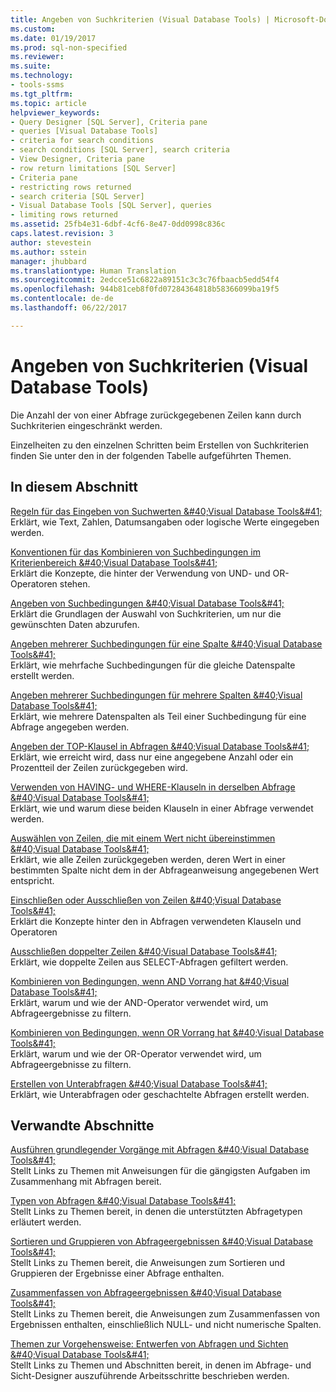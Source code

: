 ```yaml
---
title: Angeben von Suchkriterien (Visual Database Tools) | Microsoft-Dokumentation
ms.custom: 
ms.date: 01/19/2017
ms.prod: sql-non-specified
ms.reviewer: 
ms.suite: 
ms.technology:
- tools-ssms
ms.tgt_pltfrm: 
ms.topic: article
helpviewer_keywords:
- Query Designer [SQL Server], Criteria pane
- queries [Visual Database Tools]
- criteria for search conditions
- search conditions [SQL Server], search criteria
- View Designer, Criteria pane
- row return limitations [SQL Server]
- Criteria pane
- restricting rows returned
- search criteria [SQL Server]
- Visual Database Tools [SQL Server], queries
- limiting rows returned
ms.assetid: 25fb4e31-6dbf-4cf6-8e47-0dd0998c836c
caps.latest.revision: 3
author: stevestein
ms.author: sstein
manager: jhubbard
ms.translationtype: Human Translation
ms.sourcegitcommit: 2edcce51c6822a89151c3c3c76fbaacb5edd54f4
ms.openlocfilehash: 944b81ceb8f0fd07284364818b58366099ba19f5
ms.contentlocale: de-de
ms.lasthandoff: 06/22/2017

---
```

# <a name="specify-search-criteria-visual-database-tools"></a>Angeben von Suchkriterien (Visual Database Tools)
Die Anzahl der von einer Abfrage zurückgegebenen Zeilen kann durch Suchkriterien eingeschränkt werden.  
  
Einzelheiten zu den einzelnen Schritten beim Erstellen von Suchkriterien finden Sie unter den in der folgenden Tabelle aufgeführten Themen.  
  
## <a name="in-this-section"></a>In diesem Abschnitt  
[Regeln für das Eingeben von Suchwerten &amp;#40;Visual Database Tools&amp;#41;](../../ssms/visual-db-tools/rules-for-entering-search-values-visual-database-tools.md)  
Erklärt, wie Text, Zahlen, Datumsangaben oder logische Werte eingegeben werden.  
  
[Konventionen für das Kombinieren von Suchbedingungen im Kriterienbereich &amp;#40;Visual Database Tools&amp;#41;](../../ssms/visual-db-tools/conventions-combine-search-conditions-in-criteria-pane-visual-db-tools.md)  
Erklärt die Konzepte, die hinter der Verwendung von UND- und OR-Operatoren stehen.  
  
[Angeben von Suchbedingungen &amp;#40;Visual Database Tools&amp;#41;](../../ssms/visual-db-tools/specify-search-conditions-visual-database-tools.md)  
Erklärt die Grundlagen der Auswahl von Suchkriterien, um nur die gewünschten Daten abzurufen.  
  
[Angeben mehrerer Suchbedingungen für eine Spalte &amp;#40;Visual Database Tools&amp;#41;](../../ssms/visual-db-tools/specify-multiple-search-conditions-for-one-column-visual-database-tools.md)  
Erklärt, wie mehrfache Suchbedingungen für die gleiche Datenspalte erstellt werden.  
  
[Angeben mehrerer Suchbedingungen für mehrere Spalten &amp;#40;Visual Database Tools&amp;#41;](../../ssms/visual-db-tools/specify-multiple-search-conditions-for-multiple-columns-visual-database-tools.md)  
Erklärt, wie mehrere Datenspalten als Teil einer Suchbedingung für eine Abfrage angegeben werden.  
  
[Angeben der TOP-Klausel in Abfragen &amp;#40;Visual Database Tools&amp;#41;](../../ssms/visual-db-tools/specify-the-top-clause-in-queries-visual-database-tools.md)  
Erklärt, wie erreicht wird, dass nur eine angegebene Anzahl oder ein Prozentteil der Zeilen zurückgegeben wird.  
  
[Verwenden von HAVING- und WHERE-Klauseln in derselben Abfrage &amp;#40;Visual Database Tools&amp;#41;](../../ssms/visual-db-tools/use-having-and-where-clauses-in-the-same-query-visual-database-tools.md)  
Erklärt, wie und warum diese beiden Klauseln in einer Abfrage verwendet werden.  
  
[Auswählen von Zeilen, die mit einem Wert nicht übereinstimmen &amp;#40;Visual Database Tools&amp;#41;](../../ssms/visual-db-tools/select-rows-that-do-not-match-a-value-visual-database-tools.md)  
Erklärt, wie alle Zeilen zurückgegeben werden, deren Wert in einer bestimmten Spalte nicht dem in der Abfrageanweisung angegebenen Wert entspricht.  
  
[Einschließen oder Ausschließen von Zeilen &amp;#40;Visual Database Tools&amp;#41;](../../ssms/visual-db-tools/include-or-exclude-rows-visual-database-tools.md)  
Erklärt die Konzepte hinter den in Abfragen verwendeten Klauseln und Operatoren  
  
[Ausschließen doppelter Zeilen &amp;#40;Visual Database Tools&amp;#41;](../../ssms/visual-db-tools/exclude-duplicate-rows-visual-database-tools.md)  
Erklärt, wie doppelte Zeilen aus SELECT-Abfragen gefiltert werden.  
  
[Kombinieren von Bedingungen, wenn AND Vorrang hat &amp;#40;Visual Database Tools&amp;#41;](../../ssms/visual-db-tools/combine-conditions-when-and-has-precedence-visual-database-tools.md)  
Erklärt, warum und wie der AND-Operator verwendet wird, um Abfrageergebnisse zu filtern.  
  
[Kombinieren von Bedingungen, wenn OR Vorrang hat &amp;#40;Visual Database Tools&amp;#41;](../../ssms/visual-db-tools/combine-conditions-when-or-has-precedence-visual-database-tools.md)  
Erklärt, warum und wie der OR-Operator verwendet wird, um Abfrageergebnisse zu filtern.  
  
[Erstellen von Unterabfragen &amp;#40;Visual Database Tools&amp;#41;](../../ssms/visual-db-tools/create-subqueries-visual-database-tools.md)  
Erklärt, wie Unterabfragen oder geschachtelte Abfragen erstellt werden.  
  
## <a name="related-sections"></a>Verwandte Abschnitte  
[Ausführen grundlegender Vorgänge mit Abfragen &amp;#40;Visual Database Tools&amp;#41;](../../ssms/visual-db-tools/perform-basic-operations-with-queries-visual-database-tools.md)  
Stellt Links zu Themen mit Anweisungen für die gängigsten Aufgaben im Zusammenhang mit Abfragen bereit.  
  
[Typen von Abfragen &amp;#40;Visual Database Tools&amp;#41;](../../ssms/visual-db-tools/types-of-queries-visual-database-tools.md)  
Stellt Links zu Themen bereit, in denen die unterstützten Abfragetypen erläutert werden.  
  
[Sortieren und Gruppieren von Abfrageergebnissen &amp;#40;Visual Database Tools&amp;#41;](../../ssms/visual-db-tools/sort-and-group-query-results-visual-database-tools.md)  
Stellt Links zu Themen bereit, die Anweisungen zum Sortieren und Gruppieren der Ergebnisse einer Abfrage enthalten.  
  
[Zusammenfassen von Abfrageergebnissen &amp;#40;Visual Database Tools&amp;#41;](../../ssms/visual-db-tools/summarize-query-results-visual-database-tools.md)  
Stellt Links zu Themen bereit, die Anweisungen zum Zusammenfassen von Ergebnissen enthalten, einschließlich NULL- und nicht numerische Spalten.  
  
[Themen zur Vorgehensweise: Entwerfen von Abfragen und Sichten &amp;#40;Visual Database Tools&amp;#41;](../../ssms/visual-db-tools/design-queries-and-views-how-to-topics-visual-database-tools.md)  
Stellt Links zu Themen und Abschnitten bereit, in denen im Abfrage- und Sicht-Designer auszuführende Arbeitsschritte beschrieben werden.  
  

